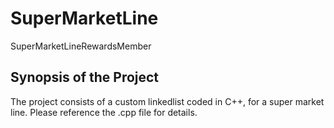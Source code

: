 # SuperMarketLine
SuperMarketLineRewardsMember

## Synopsis of the Project

The project consists of a custom linkedlist coded in C++, for a super market line. Please reference the .cpp file for details.

